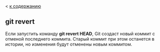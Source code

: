 < [к содержанию](./readme.md)

## git revert

Если запустить команду **git revert HEAD**, Git создаст новый коммит с отменой последнего коммита. 
Старый коммит при этом останется в истории, но изменения будут отменены новым коммитом.

